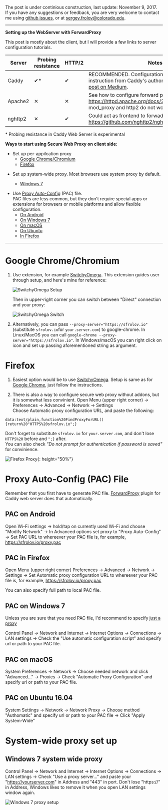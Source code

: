 The post is under continious construction, last update: November 9, 2017.  
If you have any suggestions or feedback, you are very welcome to contact me using [github issues](https://github.com/sergeyfrolov/configuring-secure-web-proxy/issues),
or at <sergey.frolov@colorado.edu>.

---

**Setting up the WebServer with ForwardProxy**

This post is mostly about the client, but I will provide a few links to server configuration tutorials.

| Server  | Probing resistance | HTTP/2 | Notes                                                                                                                                                                                          |
|---------|--------------------|--------|------------------------------------------------------------------------------------------------------------------------------------------------------------------------------------------------|
| Caddy   |         ✔*         |    ✔   | RECOMMENDED. Configuration is extremely easy, see instruction from Caddy's author Matt Holt in his [blog post on Medium](https://medium.com/@mattholt/private-browsing-without-a-vpn-e91027552700). |
| Apache2 |          ✕         |    ✕   | See how to configure forward proxy on https://httpd.apache.org/docs/2.2/mod/mod_proxy.html. mod_proxy and http2 do not work together.                                                   |
| nghttp2 |          ✕         |    ✔   | Could act as frontend to forwadproxy, say squid, see https://github.com/nghttp2/nghttp2/issues/547                                                                                                        |                                                                                 |

\* Probing resistance in Caddy Web Server is experimental


**Ways to start using Secure Web Proxy on client side:**

* Set up per-appilcation proxy
    * [Google Chrome/Chromium](#google-chromechromium)
    * [Firefox](#firefox)

<!--
    * [TODO: IE/Edge]()
    * [TODO: Safari]()
-->

* Set up system-wide proxy. Most browsers use system proxy by default.

    * [Windows 7](#windows-7-system-wide-proxy)
<!--

    * [Ubuntu 16.04](#ubuntu-16-04-system-wide-proxy)
    * [TODO: Android]()
    * [TODO: iOS?]()
-->

* Use [Proxy Auto-Config](https://en.wikipedia.org/wiki/Proxy_auto-config) (PAC) file.  
    PAC files are less common, but they don't require special apps or extensions
for browsers or mobile platforms and allow flexible configuration.
    * [On Android](#pac-on-android)
    * [On Windows 7](#pac-on-windows-7)
    * [On macOS](#pac-on-macos)
    * [On Ubuntu](#pac-on-ubuntu-16-04)
    * [In Firefox](#pac-in-firefox)

---

# Google Chrome/Chromium

 1. Use extension, for example [SwitchyOmega](https://chrome.google.com/webstore/detail/proxy-switchyomega/padekgcemlokbadohgkifijomclgjgif?hl=en). This extension guides user through setup, and here's mine for reference:

    ![SwitchyOmega Setup](https://sfrolov.io/images/secure-web-proxy//20170812-163032.png)

    Then in upper-right corner you can switch between "Direct" connection and your proxy:

    ![SwitchyOmega Switch](https://sfrolov.io/images/secure-web-proxy//20170812-163247.png)

 2. Alternatively, you can pass `--proxy-server="https://sfrolov.io"` (substitute `sfrolov.io`for `your.server.com`) to google-chrome. In Linux/MacOS you can call `google-chrome --proxy-server="https://sfrolov.io"`. In Windows/macOS you can right click on icon and set up passing aforementioned string as argument. 

# Firefox

1. Easiest option would be to use [SwitchyOmega](https://addons.mozilla.org/en-US/firefox/addon/switchyomega/).
Setup is same as for [Google Chrome](#google-chromechromium), just follow the instructions.

2. There is also a way to configure secure web proxy without addons, but it is somewhat less convinient.
Open Menu (upper right corner) → Preferences → Advanced → Network → Settings  
Choose Automatic proxy configuration URL, and paste the following:  

```
data:text/plain,function%20FindProxyForURL(){return%20"HTTPS%20sfrolov.io";}
```  

Don't forget to substitute `sfrolov.io` for `your.server.com`, and don't lose `HTTPS%20` before and `";}` after.  
You can also check _"Do not prompt for authentication if password is saved"_  for convinience.

![Firefox Proxy](https://sfrolov.io/images/secure-web-proxy/20170812-154731.png){: height="50%"}

# Proxy Auto-Config (PAC) File

Remember that you first have to generate PAC file. [ForwardProxy](https://caddyserver.com/docs/http.forwardproxy) plugin for Caddy web server does that automatically.

## PAC on Android

Open Wi-Fi settings → hold/tap on currently used Wi-Fi and choose "Modify Network" → In Advanced options set proxy to "Proxy Auto-Config" → Set PAC URL to whereever your PAC file is, for example, https://sfrolov.io/proxy.pac

## PAC in Firefox

Open Menu (upper right corner)  Preferences → Advanced → Network → Settings → Set Automatic proxy configuration URL to whereever your PAC file is, for example, https://sfrolov.io/proxy.pac

You can also specify full path to local PAC file.

## PAC on Windows 7

Unless you are sure that you need PAC file, I'd recommend to specify [just a proxy](#windows-7-system-wide-proxy)

Control Panel → Network and Internet → Internet Options → Connections → LAN settings → Check the "Use automatic configuration script" and specify url or path to your PAC file.   

## PAC on macOS

System Preferences → Network → Choose needed network and click "Advanced..." → Proxies → Check "Automatic Proxy Configuration" and specify url or path to your PAC file.

## PAC on Ubuntu 16.04

System Settings → Network → Network Proxy → Choose method "Authomatic" and specify url or path to your PAC file → Click "Apply System-Wide"

# System-wide proxy set up

## Windows 7 system wide proxy

Control Panel → Network and Internet → Internet Options → Connections → LAN settings → Check "Use a proxy server..." and paste your "https://yourserver.com" in Address and "443" in port. Don't lose "https://" in Address, Windows likes to remove it when you open LAN settings window again.

![Windows 7 proxy setup](https://sfrolov.io/images/secure-web-proxy/win7-proxy.jpeg)

<!--
## Ubuntu 16.04 system wide proxy

This method may not apply to all applications, and generally not advised to use.  

System Settings → Network → Network Proxy → Choose method "Authomatic" nd paste your "https://yourserver.com" in Address and "443" in port. For kicks do it for HTTP, HTTPS and FTP → Click "Apply System-Wide" 
-->
